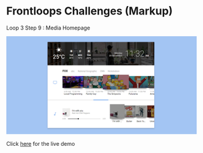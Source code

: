 # Frontloops Challenges (Markup)

Loop 3 Step 9 : Media Homepage

![preview image](./design/preview.png "Click below for live demo")

Click [here](https://zathio.github.io/frontloops-challenges/markup-challenges/loop3-step9/) for the live demo